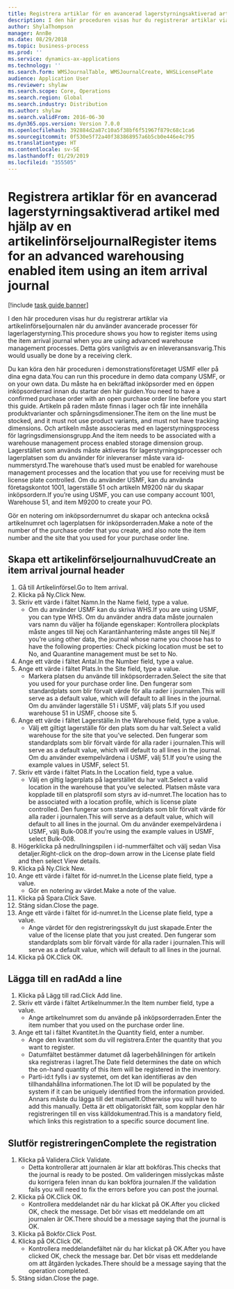 ```yaml
---
title: Registrera artiklar för en avancerad lagerstyrningsaktiverad artikel med hjälp av en artikelinförseljournal
description: I den här proceduren visas hur du registrerar artiklar via artikelinförseljournalen när du använder avancerade processer för lagerlagerstyrning.
author: ShylaThompson
manager: AnnBe
ms.date: 08/29/2018
ms.topic: business-process
ms.prod: ''
ms.service: dynamics-ax-applications
ms.technology: ''
ms.search.form: WMSJournalTable, WMSJournalCreate, WHSLicensePlate
audience: Application User
ms.reviewer: shylaw
ms.search.scope: Core, Operations
ms.search.region: Global
ms.search.industry: Distribution
ms.author: shylaw
ms.search.validFrom: 2016-06-30
ms.dyn365.ops.version: Version 7.0.0
ms.openlocfilehash: 392884d2a87c10a5f38bf6f51967f879c68c1ca6
ms.sourcegitcommit: 0f530e5f72a40f383868957a6b5cb0e446e4c795
ms.translationtype: HT
ms.contentlocale: sv-SE
ms.lasthandoff: 01/29/2019
ms.locfileid: "355505"
---
```

# <a name="register-items-for-an-advanced-warehousing-enabled-item-using-an-item-arrival-journal"></a><span data-ttu-id="107aa-103">Registrera artiklar för en avancerad lagerstyrningsaktiverad artikel med hjälp av en artikelinförseljournal</span><span class="sxs-lookup"><span data-stu-id="107aa-103">Register items for an advanced warehousing enabled item using an item arrival journal</span></span>

[!include [task guide banner](../../includes/task-guide-banner.md)]

<span data-ttu-id="107aa-104">I den här proceduren visas hur du registrerar artiklar via artikelinförseljournalen när du använder avancerade processer för lagerlagerstyrning.</span><span class="sxs-lookup"><span data-stu-id="107aa-104">This procedure shows you how to register items using the item arrival journal when you are using advanced warehouse management processes.</span></span> <span data-ttu-id="107aa-105">Detta görs vanligtvis av en inleveransansvarig.</span><span class="sxs-lookup"><span data-stu-id="107aa-105">This would usually be done by a receiving clerk.</span></span> 

<span data-ttu-id="107aa-106">Du kan köra den här proceduren i demonstrationsföretaget USMF eller på dina egna data.</span><span class="sxs-lookup"><span data-stu-id="107aa-106">You can run this procedure in demo data company USMF, or on your own data.</span></span> <span data-ttu-id="107aa-107">Du måste ha en bekräftad inköpsorder med en öppen inköpsorderrad innan du startar den här guiden.</span><span class="sxs-lookup"><span data-stu-id="107aa-107">You need to have a confirmed purchase order with an open purchase order line before you start this guide.</span></span> <span data-ttu-id="107aa-108">Artikeln på raden måste finnas i lager och får inte innehålla produktvarianter och spårningsdimensioner.</span><span class="sxs-lookup"><span data-stu-id="107aa-108">The item on the line must be stocked, and it must not use product variants, and must not have tracking dimensions.</span></span> <span data-ttu-id="107aa-109">Och artikeln måste associeras med en lagerstyrningsprocess för lagringsdimensionsgrupp.</span><span class="sxs-lookup"><span data-stu-id="107aa-109">And the item needs to be associated with a warehouse management process enabled storage dimension group.</span></span> <span data-ttu-id="107aa-110">Lagerstället som används måste aktiveras för lagerstyrningsprocesser och lagerplatsen som du använder för inleveranser måste vara id-nummerstyrd.</span><span class="sxs-lookup"><span data-stu-id="107aa-110">The warehouse that’s used must be enabled for warehouse management processes and the location that you use for receiving must be license plate controlled.</span></span> <span data-ttu-id="107aa-111">Om du använder USMF, kan du använda företagskontot 1001, lagerställe 51 och artikeln M9200 när du skapar inköpsordern.</span><span class="sxs-lookup"><span data-stu-id="107aa-111">If you’re using USMF, you can use company account 1001, Warehouse 51, and item M9200 to create your PO.</span></span> 

<span data-ttu-id="107aa-112">Gör en notering om inköpsordernumret du skapar och anteckna också artikelnumret och lagerplatsen för inköpsorderraden.</span><span class="sxs-lookup"><span data-stu-id="107aa-112">Make a note of the number of the purchase order that you create, and also note the item number and the site that you used for your purchase order line.</span></span>


## <a name="create-an-item-arrival-journal-header"></a><span data-ttu-id="107aa-113">Skapa ett artikelinförseljournalhuvud</span><span class="sxs-lookup"><span data-stu-id="107aa-113">Create an item arrival journal header</span></span>
1. <span data-ttu-id="107aa-114">Gå till Artikelinförsel.</span><span class="sxs-lookup"><span data-stu-id="107aa-114">Go to Item arrival.</span></span>
2. <span data-ttu-id="107aa-115">Klicka på Ny.</span><span class="sxs-lookup"><span data-stu-id="107aa-115">Click New.</span></span>
3. <span data-ttu-id="107aa-116">Skriv ett värde i fältet Namn.</span><span class="sxs-lookup"><span data-stu-id="107aa-116">In the Name field, type a value.</span></span>
    * <span data-ttu-id="107aa-117">Om du använder USMF kan du skriva WHS.</span><span class="sxs-lookup"><span data-stu-id="107aa-117">If you are using USMF, you can type WHS.</span></span> <span data-ttu-id="107aa-118">Om du använder andra data måste journalen vars namn du väljer ha följande egenskaper: Kontrollera plockplats måste anges till Nej och Karantänhantering måste anges till Nej.</span><span class="sxs-lookup"><span data-stu-id="107aa-118">If you’re using other data, the journal whose name you choose has to have the following properties: Check picking location must be set to No, and Quarantine management must be set to No.</span></span>  
4. <span data-ttu-id="107aa-119">Ange ett värde i fältet Antal.</span><span class="sxs-lookup"><span data-stu-id="107aa-119">In the Number field, type a value.</span></span>
5. <span data-ttu-id="107aa-120">Ange ett värde i fältet Plats.</span><span class="sxs-lookup"><span data-stu-id="107aa-120">In the Site field, type a value.</span></span>
    * <span data-ttu-id="107aa-121">Markera platsen du använde till inköpsorderraden.</span><span class="sxs-lookup"><span data-stu-id="107aa-121">Select the site that you used for your purchase order line.</span></span> <span data-ttu-id="107aa-122">Den fungerar som standardplats som blir förvalt värde för alla rader i journalen.</span><span class="sxs-lookup"><span data-stu-id="107aa-122">This will serve as a default value, which will default to all lines in the journal.</span></span> <span data-ttu-id="107aa-123">Om du använder lagerställe 51 i USMF, välj plats 5.</span><span class="sxs-lookup"><span data-stu-id="107aa-123">If you used warehouse 51 in USMF, choose site 5.</span></span>  
6. <span data-ttu-id="107aa-124">Ange ett värde i fältet Lagerställe.</span><span class="sxs-lookup"><span data-stu-id="107aa-124">In the Warehouse field, type a value.</span></span>
    * <span data-ttu-id="107aa-125">Välj ett giltigt lagerställe för den plats som du har valt.</span><span class="sxs-lookup"><span data-stu-id="107aa-125">Select a valid warehouse for the site that you’ve selected.</span></span> <span data-ttu-id="107aa-126">Den fungerar som standardplats som blir förvalt värde för alla rader i journalen.</span><span class="sxs-lookup"><span data-stu-id="107aa-126">This will serve as a default value, which will default to all lines in the journal.</span></span> <span data-ttu-id="107aa-127">Om du använder exempelvärdena i USMF, välj 51.</span><span class="sxs-lookup"><span data-stu-id="107aa-127">If you’re using the example values in USMF, select 51.</span></span>  
7. <span data-ttu-id="107aa-128">Skriv ett värde i fältet Plats.</span><span class="sxs-lookup"><span data-stu-id="107aa-128">In the Location field, type a value.</span></span>
    * <span data-ttu-id="107aa-129">Välj en giltig lagerplats på lagerstället du har valt.</span><span class="sxs-lookup"><span data-stu-id="107aa-129">Select a valid location in the warehouse that you’ve selected.</span></span> <span data-ttu-id="107aa-130">Platsen måste vara kopplade till en platsprofil som styrs av id-numret.</span><span class="sxs-lookup"><span data-stu-id="107aa-130">The location has to be associated with a location profile, which is license plate controlled.</span></span> <span data-ttu-id="107aa-131">Den fungerar som standardplats som blir förvalt värde för alla rader i journalen.</span><span class="sxs-lookup"><span data-stu-id="107aa-131">This will serve as a default value, which will default to all lines in the journal.</span></span> <span data-ttu-id="107aa-132">Om du använder exempelvärdena i USMF, välj Bulk-008.</span><span class="sxs-lookup"><span data-stu-id="107aa-132">If you’re using the example values in USMF, select Bulk-008.</span></span>  
8. <span data-ttu-id="107aa-133">Högerklicka på nedrullningspilen i id-nummerfältet och välj sedan Visa detaljer.</span><span class="sxs-lookup"><span data-stu-id="107aa-133">Right-click on the drop-down arrow in the License plate field and then select View details.</span></span>
9. <span data-ttu-id="107aa-134">Klicka på Ny.</span><span class="sxs-lookup"><span data-stu-id="107aa-134">Click New.</span></span>
10. <span data-ttu-id="107aa-135">Ange ett värde i fältet för id-numret.</span><span class="sxs-lookup"><span data-stu-id="107aa-135">In the License plate field, type a value.</span></span>
    * <span data-ttu-id="107aa-136">Gör en notering av värdet.</span><span class="sxs-lookup"><span data-stu-id="107aa-136">Make a note of the value.</span></span>  
11. <span data-ttu-id="107aa-137">Klicka på Spara.</span><span class="sxs-lookup"><span data-stu-id="107aa-137">Click Save.</span></span>
12. <span data-ttu-id="107aa-138">Stäng sidan.</span><span class="sxs-lookup"><span data-stu-id="107aa-138">Close the page.</span></span>
13. <span data-ttu-id="107aa-139">Ange ett värde i fältet för id-numret.</span><span class="sxs-lookup"><span data-stu-id="107aa-139">In the License plate field, type a value.</span></span>
    * <span data-ttu-id="107aa-140">Ange värdet för den registreringsskylt du just skapade.</span><span class="sxs-lookup"><span data-stu-id="107aa-140">Enter the value of the license plate that you just created.</span></span> <span data-ttu-id="107aa-141">Den fungerar som standardplats som blir förvalt värde för alla rader i journalen.</span><span class="sxs-lookup"><span data-stu-id="107aa-141">This will serve as a default value, which will default to all lines in the journal.</span></span>  
14. <span data-ttu-id="107aa-142">Klicka på OK.</span><span class="sxs-lookup"><span data-stu-id="107aa-142">Click OK.</span></span>

## <a name="add-a-line"></a><span data-ttu-id="107aa-143">Lägga till en rad</span><span class="sxs-lookup"><span data-stu-id="107aa-143">Add a line</span></span>
1. <span data-ttu-id="107aa-144">Klicka på Lägg till rad.</span><span class="sxs-lookup"><span data-stu-id="107aa-144">Click Add line.</span></span>
2. <span data-ttu-id="107aa-145">Skriv ett värde i fältet Artikelnummer.</span><span class="sxs-lookup"><span data-stu-id="107aa-145">In the Item number field, type a value.</span></span>
    * <span data-ttu-id="107aa-146">Ange artikelnumret som du använde på inköpsorderraden.</span><span class="sxs-lookup"><span data-stu-id="107aa-146">Enter the item number that you used on the purchase order line.</span></span>  
3. <span data-ttu-id="107aa-147">Ange ett tal i fältet Kvantitet.</span><span class="sxs-lookup"><span data-stu-id="107aa-147">In the Quantity field, enter a number.</span></span>
    * <span data-ttu-id="107aa-148">Ange den kvantitet som du vill registrera.</span><span class="sxs-lookup"><span data-stu-id="107aa-148">Enter the quantity that you want to register.</span></span>  
    * <span data-ttu-id="107aa-149">Datumfältet bestämmer datumet då lagerbehållningen för artikeln ska registreras i lagret.</span><span class="sxs-lookup"><span data-stu-id="107aa-149">The Date field determines the date on which the on-hand quantity of this item will be registered in the inventory.</span></span>  
    * <span data-ttu-id="107aa-150">Parti-id:t fylls i av systemet, om det kan identifieras av den tillhandahållna informationen.</span><span class="sxs-lookup"><span data-stu-id="107aa-150">The lot ID will be populated by the system if it can be uniquely identified from the information provided.</span></span> <span data-ttu-id="107aa-151">Annars måste du lägga till det manuellt.</span><span class="sxs-lookup"><span data-stu-id="107aa-151">Otherwise you will have to add this manually.</span></span> <span data-ttu-id="107aa-152">Detta är ett obligatoriskt fält, som kopplar den här registreringen till en viss källdokumentrad.</span><span class="sxs-lookup"><span data-stu-id="107aa-152">This is a mandatory field, which links this registration to a specific source document line.</span></span>  

## <a name="complete-the-registration"></a><span data-ttu-id="107aa-153">Slutför registreringen</span><span class="sxs-lookup"><span data-stu-id="107aa-153">Complete the registration</span></span>
1. <span data-ttu-id="107aa-154">Klicka på Validera.</span><span class="sxs-lookup"><span data-stu-id="107aa-154">Click Validate.</span></span>
    * <span data-ttu-id="107aa-155">Detta kontrollerar att journalen är klar att bokföras.</span><span class="sxs-lookup"><span data-stu-id="107aa-155">This checks that the journal is ready to be posted.</span></span> <span data-ttu-id="107aa-156">Om valideringen misslyckas måste du korrigera felen innan du kan bokföra journalen.</span><span class="sxs-lookup"><span data-stu-id="107aa-156">If the validation fails you will need to fix the errors before you can post the journal.</span></span>  
2. <span data-ttu-id="107aa-157">Klicka på OK.</span><span class="sxs-lookup"><span data-stu-id="107aa-157">Click OK.</span></span>
    * <span data-ttu-id="107aa-158">Kontrollera meddelandet när du har klickat på OK.</span><span class="sxs-lookup"><span data-stu-id="107aa-158">After you clicked OK, check the message.</span></span> <span data-ttu-id="107aa-159">Det bör visas ett meddelande om att journalen är OK.</span><span class="sxs-lookup"><span data-stu-id="107aa-159">There should be a message saying that the journal is OK.</span></span>  
3. <span data-ttu-id="107aa-160">Klicka på Bokför.</span><span class="sxs-lookup"><span data-stu-id="107aa-160">Click Post.</span></span>
4. <span data-ttu-id="107aa-161">Klicka på OK.</span><span class="sxs-lookup"><span data-stu-id="107aa-161">Click OK.</span></span>
    * <span data-ttu-id="107aa-162">Kontrollera meddelandefältet när du har klickat på OK.</span><span class="sxs-lookup"><span data-stu-id="107aa-162">After you have clicked OK, check the message bar.</span></span> <span data-ttu-id="107aa-163">Det bör visas ett meddelande om att åtgärden lyckades.</span><span class="sxs-lookup"><span data-stu-id="107aa-163">There should be a message saying that the operation completed.</span></span>  
5. <span data-ttu-id="107aa-164">Stäng sidan.</span><span class="sxs-lookup"><span data-stu-id="107aa-164">Close the page.</span></span>

